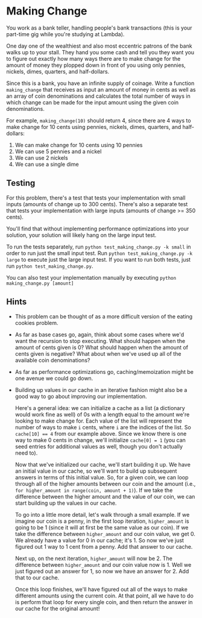 # Making Change

You work as a bank teller, handling people's bank transactions (this is your
part-time gig while you're studying at Lambda).

One day one of the wealthiest and also most eccentric patrons of the bank walks
up to your stall. They hand you some cash and tell you they want you to figure
out exactly how many ways there are to make change for the amount of money they
plopped down in front of you using only pennies, nickels, dimes, quarters, and
half-dollars.

Since this is a bank, you have an infinite supply of coinage. Write a function
`making_change` that receives as input an amount of money in cents as well as an
array of coin denominations and calculates the total number of ways in which
change can be made for the input amount using the given coin denominations.

For example, `making_change(10)` should return 4, since there are 4 ways to make
change for 10 cents using pennies, nickels, dimes, quarters, and half-dollars:

1.  We can make change for 10 cents using 10 pennies
2.  We can use 5 pennies and a nickel
3.  We can use 2 nickels
4.  We can use a single dime

## Testing

For this problem, there's a test that tests your implementation with small
inputs (amounts of change up to 300 cents). There's also a separate test that
tests your implementation with large inputs (amounts of change >= 350 cents).

You'll find that without implementing performance optimizations into your
solution, your solution will likely hang on the large input test.

To run the tests separately, run `python test_making_change.py -k small` in
order to run just the small input test. Run `python test_making_change.py -k large` to execute just the large input test. If you want to run both tests, just
run `python test_making_change.py`.

You can also test your implementation manually by executing `python making_change.py [amount]`

## Hints

- This problem can be thought of as a more difficult version of the eating
  cookies problem.
- As far as base cases go, again, think about some cases where we'd want the
  recursion to stop executing. What should happen when the amount of cents
  given is 0? What should happen when the amount of cents given is negative?
  What about when we've used up all of the available coin denominations?
- As far as performance optimizations go, caching/memoization might be one
  avenue we could go down.
- Building up values in our cache in an iterative fashion might also be a good
  way to go about improving our implementation.

  Here's a general idea: we can initialize a cache as a list (a dictionary
  would work fine as well) of 0s with a length equal to the amount we're
  looking to make change for. Each value of the list will represent the number
  of ways to make `i` cents, where `i` are the indices of the list. So
  `cache[10] == 4` from our example above. Since we know there is one way to
  make 0 cents in change, we'll initialize `cache[0] = 1` (you can seed entries
  for additional values as well, though you don't actually need to).

  Now that we've initialized our cache, we'll start building it up. We have an
  initial value in our cache, so we'll want to build up subsequent answers in
  terms of this initial value. So, for a given coin, we can loop through all of
  the higher amounts between our coin and the amount (i.e., `for higher_amount in range(coin, amount + 1)`). If we take the difference between the higher
  amount and the value of our coin, we can start building up the values in our
  cache.

  To go into a little more detail, let's walk through a small example. If we
  imagine our coin is a penny, in the first loop iteration, `higher_amount` is
  going to be 1 (since it will at first be the same value as our coin). If we
  take the difference between `higher_amount` and our coin value, we get 0. We
  already have a value for 0 in our cache; it's 1. So now we've just figured
  out 1 way to 1 cent from a penny. Add that answer to our cache.

  Next up, on the next iteration, `higher_amount` will now be 2. The difference
  between `higher_amount` and our coin value now is 1. Well we just figured out
  an answer for 1, so now we have an answer for 2. Add that to our cache.

  Once this loop finishes, we'll have figured out all of the ways to make
  different amounts using the current coin. At that point, all we have to do is
  perform that loop for every single coin, and then return the answer in our
  cache for the original amount!

